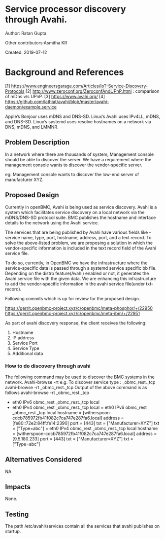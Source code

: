 # Service processor discovery through Avahi.
Author: Ratan Gupta

Other contributors:Asmitha KR

Created: 2019-07-12

# Background and References
[1] https://www.engineersgarage.com/Articles/IoT-Service-Discovery-Protocols
[2] http://www.zeroconf.org/ZeroconfAndUPnP.html : comparison of mDns v/s UPnP.
[3] https://www.avahi.org/
[4] https://github.com/lathiat/avahi/blob/master/avahi-daemon/example.service

Apple’s Bonjour uses mDNS and DNS-SD. Linux’s Avahi uses IPv4LL, mDNS, and DNS-SD.
Linux’s systemd uses resolve hostnames on a network via DNS, mDNS, and LMMNR.

## Problem Description
In a network where there are thousands of system, Management console should
be able to discover the server. We have a requirement where the management
console wants to discover the vendor-specific server.

eg: Management console wants to discover the low-end server of manufacturer XYZ.

## Proposed Design
Currently in openBMC, Avahi is being used as service discovery.
Avahi is a system which facilitates service discovery on a local network via the
mDNS/DNS-SD protocol suite.  BMC publishes the hostname and interface details to
the network using the Avahi service.

The services that are being published by Avahi have various fields like -
service name, type, port, hostname, address, port, and a text record. To solve
the above-listed problem, we are proposing a solution in which the
vendor-specific information is included in the text record field of the Avahi
service file.

To do so, currently, in OpenBMC we have the infrastructure where the
service-specific data is passed through a systemd service specific bb file.
Depending on the distro feature(Avahi) enabled or not, it generates the Avahi
service file with the given data. We are enhancing this infrastructure to add
the vendor-specific information in the avahi service file(under txt-record).

Following commits which is up for review for the proposed design.

 https://gerrit.openbmc-project.xyz/c/openbmc/meta-phosphor/+/22950
 https://gerrit.openbmc-project.xyz/c/openbmc/meta-ibm/+/22951

As part of avahi discovery response, the client receives the following:
1) Hostname
2) IP address
3) Service Port
4) Service Type
5) Additional data

### How to do discovery through avahi

The following command may be used to discover the BMC systems in the network.
Avahi-browse -rt <service type>
e.g. To discover service type : _obmc_rest._tcp
avahi-browse -rt _obmc_rest._tcp
Output of the above command is as follows
avahi-browse -rt _obmc_rest._tcp
+   eth0 IPv6 obmc_rest       _obmc_rest._tcp      local
+   eth0 IPv4 obmc_rest       _obmc_rest._tcp      local
=   eth0 IPv6 obmc_rest       _obmc_rest._tcp      local
   hostname = [witherspoon-cdcb785972fb41f082c7ca747e287fa6.local]
   address = [fe80::72e2:84ff:fe14:2390]
   port = [443]
   txt = ["Manufacturer=XYZ"]
   txt = ["Type=abc"]
=   eth0 IPv4 obmc_rest       _obmc_rest._tcp      local
   hostname = [witherspoon-cdcb785972fb41f082c7ca747e287fa6.local]
   address = [9.5.180.233]
   port = [443]
   txt = ["Manufacturer=XYZ"]
   txt = ["Type=abc"]

## Alternatives Considered
NA

## Impacts
None.

## Testing
The path /etc/avahi/services contain all the services that avahi publishes on
startup.

